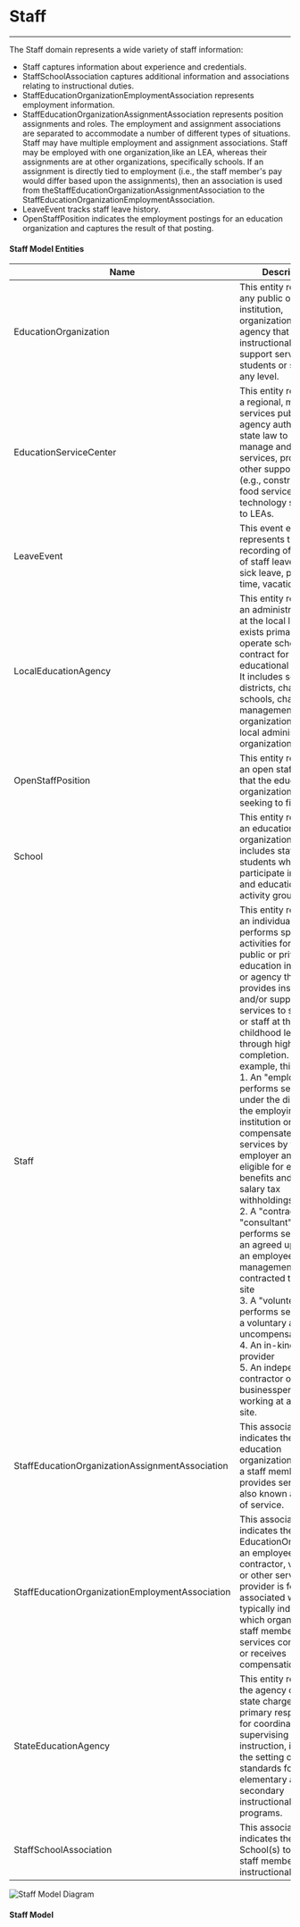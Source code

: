 # Staff
---
The Staff domain represents a wide variety of staff information:
* Staff captures information about experience and credentials.
* StaffSchoolAssociation captures additional information and associations relating to instructional duties.
* StaffEducationOrganizationEmploymentAssociation represents employment information.
* StaffEducationOrganizationAssignmentAssociation represents position assignments and roles. The employment and assignment associations are separated to accommodate a number of different types of situations. Staff may have multiple employment and assignment associations. Staff may be employed with one organization,like an LEA, whereas their assignments are at other organizations, specifically schools. If an assignment is directly tied to employment (i.e., the staff member's pay would differ based upon the assignments), then an association is used from theStaffEducationOrganizationAssignmentAssociation to the StaffEducationOrganizationEmploymentAssociation.
* LeaveEvent tracks staff leave history.
* OpenStaffPosition indicates the employment postings for an education organization and captures the result of that posting.



#### Staff Model Entities

| Name        | Description  |
|-----------------|------------------|
| EducationOrganization | This entity represents any public or private institution, organization, or agency that provides instructional or support services to students or staff at any level. |
| EducationServiceCenter | This entity represents a regional, multi-services public agency authorized by state law to develop, manage and provide services, programs, or other support options (e.g., construction, food services, and technology services) to LEAs. |
| LeaveEvent | This event entity represents the recording of the dates of staff leave (e.g., sick leave, personal time, vacation). |
| LocalEducationAgency | This entity represents an administrative unit at the local level which exists primarily to operate schools or to contract for educational services. It includes school districts, charter schools, charter management organizations, or other local administrative organizations. |
| OpenStaffPosition | This entity represents an open staff position that the education organization is seeking to fill. |
| School | This entity represents an educational organization that includes staff and students who participate in classes and educational activity groups. |
| Staff | This entity represents an individual who performs specified activities for any public or private education institution or agency that provides instructional and/or support services to students or staff at the early childhood level through high school completion. For example, this includes:<br/>    1. An "employee" who performs services under the direction of the employing institution or agency is compensated for such services by the employer and is eligible for employee benefits and wage or salary tax withholdings<br/>    2. A "contractor" or "consultant" who performs services for an agreed upon fee or an employee of a management service contracted to work on site<br/>    3. A "volunteer" who performs services on a voluntary and uncompensated basis<br/>    4. An in-kind service provider<br/>    5. An independent contractor or businessperson working at a school site. |
| StaffEducationOrganizationAssignmentAssociation | This association indicates the education organization to which a staff member provides services; also known as school of service. |
| StaffEducationOrganizationEmploymentAssociation | This association indicates the EducationOrganization an employee, contractor, volunteer, or other service provider is formally associated with typically indicated by which organization the staff member has a services contract with or receives compensation from. |
| StateEducationAgency | This entity represents the agency of the state charged with the primary responsibility for coordinating and supervising public instruction, including the setting of standards for elementary and secondary instructional programs. |
| StaffSchoolAssociation | This association indicates the School(s) to which a staff member provides instructional services. |


![Staff Model Diagram](/path/to/domain-model.png)
#### Staff Model  

